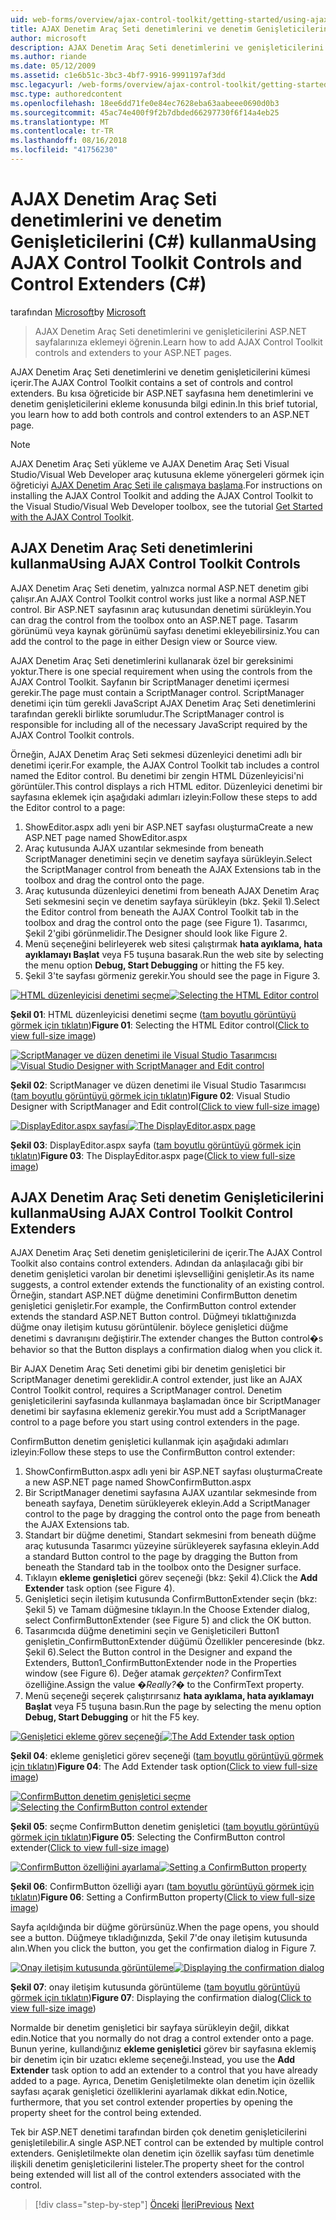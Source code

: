 ```yaml
---
uid: web-forms/overview/ajax-control-toolkit/getting-started/using-ajax-control-toolkit-controls-and-control-extenders-cs
title: AJAX Denetim Araç Seti denetimlerini ve denetim Genişleticilerini (C#) kullanma | Microsoft Docs
author: microsoft
description: AJAX Denetim Araç Seti denetimlerini ve genişleticilerini ASP.NET sayfalarınıza eklemeyi öğrenin.
ms.author: riande
ms.date: 05/12/2009
ms.assetid: c1e6b51c-3bc3-4bf7-9916-9991197af3dd
msc.legacyurl: /web-forms/overview/ajax-control-toolkit/getting-started/using-ajax-control-toolkit-controls-and-control-extenders-cs
msc.type: authoredcontent
ms.openlocfilehash: 18ee6dd71fe0e84ec7628eba63aabeee0690d0b3
ms.sourcegitcommit: 45ac74e400f9f2b7dbded66297730f6f14a4eb25
ms.translationtype: MT
ms.contentlocale: tr-TR
ms.lasthandoff: 08/16/2018
ms.locfileid: "41756230"
---
```

<a name="using-ajax-control-toolkit-controls-and-control-extenders-c"></a><span data-ttu-id="4ab1c-103">AJAX Denetim Araç Seti denetimlerini ve denetim Genişleticilerini (C#) kullanma</span><span class="sxs-lookup"><span data-stu-id="4ab1c-103">Using AJAX Control Toolkit Controls and Control Extenders (C#)</span></span>
====================
<span data-ttu-id="4ab1c-104">tarafından [Microsoft](https://github.com/microsoft)</span><span class="sxs-lookup"><span data-stu-id="4ab1c-104">by [Microsoft](https://github.com/microsoft)</span></span>

> <span data-ttu-id="4ab1c-105">AJAX Denetim Araç Seti denetimlerini ve genişleticilerini ASP.NET sayfalarınıza eklemeyi öğrenin.</span><span class="sxs-lookup"><span data-stu-id="4ab1c-105">Learn how to add AJAX Control Toolkit controls and extenders to your ASP.NET pages.</span></span>


<span data-ttu-id="4ab1c-106">AJAX Denetim Araç Seti denetimlerini ve denetim genişleticilerini kümesi içerir.</span><span class="sxs-lookup"><span data-stu-id="4ab1c-106">The AJAX Control Toolkit contains a set of controls and control extenders.</span></span> <span data-ttu-id="4ab1c-107">Bu kısa öğreticide bir ASP.NET sayfasına hem denetimlerini ve denetim genişleticilerini ekleme konusunda bilgi edinin.</span><span class="sxs-lookup"><span data-stu-id="4ab1c-107">In this brief tutorial, you learn how to add both controls and control extenders to an ASP.NET page.</span></span>

> [!NOTE] 
> 
> <span data-ttu-id="4ab1c-108">AJAX Denetim Araç Seti yükleme ve AJAX Denetim Araç Seti Visual Studio/Visual Web Developer araç kutusuna ekleme yönergeleri görmek için öğreticiyi [AJAX Denetim Araç Seti ile çalışmaya başlama](get-started-with-the-ajax-control-toolkit-cs.md).</span><span class="sxs-lookup"><span data-stu-id="4ab1c-108">For instructions on installing the AJAX Control Toolkit and adding the AJAX Control Toolkit to the Visual Studio/Visual Web Developer toolbox, see the tutorial [Get Started with the AJAX Control Toolkit](get-started-with-the-ajax-control-toolkit-cs.md).</span></span>


## <a name="using-ajax-control-toolkit-controls"></a><span data-ttu-id="4ab1c-109">AJAX Denetim Araç Seti denetimlerini kullanma</span><span class="sxs-lookup"><span data-stu-id="4ab1c-109">Using AJAX Control Toolkit Controls</span></span>

<span data-ttu-id="4ab1c-110">AJAX Denetim Araç Seti denetim, yalnızca normal ASP.NET denetim gibi çalışır.</span><span class="sxs-lookup"><span data-stu-id="4ab1c-110">An AJAX Control Toolkit control works just like a normal ASP.NET control.</span></span> <span data-ttu-id="4ab1c-111">Bir ASP.NET sayfasının araç kutusundan denetimi sürükleyin.</span><span class="sxs-lookup"><span data-stu-id="4ab1c-111">You can drag the control from the toolbox onto an ASP.NET page.</span></span> <span data-ttu-id="4ab1c-112">Tasarım görünümü veya kaynak görünümü sayfası denetimi ekleyebilirsiniz.</span><span class="sxs-lookup"><span data-stu-id="4ab1c-112">You can add the control to the page in either Design view or Source view.</span></span>

<span data-ttu-id="4ab1c-113">AJAX Denetim Araç Seti denetimlerini kullanarak özel bir gereksinimi yoktur.</span><span class="sxs-lookup"><span data-stu-id="4ab1c-113">There is one special requirement when using the controls from the AJAX Control Toolkit.</span></span> <span data-ttu-id="4ab1c-114">Sayfanın bir ScriptManager denetimi içermesi gerekir.</span><span class="sxs-lookup"><span data-stu-id="4ab1c-114">The page must contain a ScriptManager control.</span></span> <span data-ttu-id="4ab1c-115">ScriptManager denetimi için tüm gerekli JavaScript AJAX Denetim Araç Seti denetimlerini tarafından gerekli birlikte sorumludur.</span><span class="sxs-lookup"><span data-stu-id="4ab1c-115">The ScriptManager control is responsible for including all of the necessary JavaScript required by the AJAX Control Toolkit controls.</span></span>

<span data-ttu-id="4ab1c-116">Örneğin, AJAX Denetim Araç Seti sekmesi düzenleyici denetimi adlı bir denetimi içerir.</span><span class="sxs-lookup"><span data-stu-id="4ab1c-116">For example, the AJAX Control Toolkit tab includes a control named the Editor control.</span></span> <span data-ttu-id="4ab1c-117">Bu denetimi bir zengin HTML Düzenleyicisi'ni görüntüler.</span><span class="sxs-lookup"><span data-stu-id="4ab1c-117">This control displays a rich HTML editor.</span></span> <span data-ttu-id="4ab1c-118">Düzenleyici denetimi bir sayfasına eklemek için aşağıdaki adımları izleyin:</span><span class="sxs-lookup"><span data-stu-id="4ab1c-118">Follow these steps to add the Editor control to a page:</span></span>

1. <span data-ttu-id="4ab1c-119">ShowEditor.aspx adlı yeni bir ASP.NET sayfası oluşturma</span><span class="sxs-lookup"><span data-stu-id="4ab1c-119">Create a new ASP.NET page named ShowEditor.aspx</span></span>
2. <span data-ttu-id="4ab1c-120">Araç kutusunda AJAX uzantılar sekmesinde from beneath ScriptManager denetimini seçin ve denetim sayfaya sürükleyin.</span><span class="sxs-lookup"><span data-stu-id="4ab1c-120">Select the ScriptManager control from beneath the AJAX Extensions tab in the toolbox and drag the control onto the page.</span></span>
3. <span data-ttu-id="4ab1c-121">Araç kutusunda düzenleyici denetimi from beneath AJAX Denetim Araç Seti sekmesini seçin ve denetim sayfaya sürükleyin (bkz. Şekil 1).</span><span class="sxs-lookup"><span data-stu-id="4ab1c-121">Select the Editor control from beneath the AJAX Control Toolkit tab in the toolbox and drag the control onto the page (see Figure 1).</span></span> <span data-ttu-id="4ab1c-122">Tasarımcı, Şekil 2'gibi görünmelidir.</span><span class="sxs-lookup"><span data-stu-id="4ab1c-122">The Designer should look like Figure 2.</span></span>
4. <span data-ttu-id="4ab1c-123">Menü seçeneğini belirleyerek web sitesi çalıştırmak **hata ayıklama, hata ayıklamayı Başlat** veya F5 tuşuna basarak.</span><span class="sxs-lookup"><span data-stu-id="4ab1c-123">Run the web site by selecting the menu option **Debug, Start Debugging** or hitting the F5 key.</span></span>
5. <span data-ttu-id="4ab1c-124">Şekil 3'te sayfası görmeniz gerekir.</span><span class="sxs-lookup"><span data-stu-id="4ab1c-124">You should see the page in Figure 3.</span></span>


<span data-ttu-id="4ab1c-125">[![HTML düzenleyicisi denetimi seçme](using-ajax-control-toolkit-controls-and-control-extenders-cs/_static/image1.jpg)](using-ajax-control-toolkit-controls-and-control-extenders-cs/_static/image1.png)</span><span class="sxs-lookup"><span data-stu-id="4ab1c-125">[![Selecting the HTML Editor control](using-ajax-control-toolkit-controls-and-control-extenders-cs/_static/image1.jpg)](using-ajax-control-toolkit-controls-and-control-extenders-cs/_static/image1.png)</span></span>

<span data-ttu-id="4ab1c-126">**Şekil 01**: HTML düzenleyicisi denetimi seçme ([tam boyutlu görüntüyü görmek için tıklatın](using-ajax-control-toolkit-controls-and-control-extenders-cs/_static/image2.png))</span><span class="sxs-lookup"><span data-stu-id="4ab1c-126">**Figure 01**: Selecting the HTML Editor control([Click to view full-size image](using-ajax-control-toolkit-controls-and-control-extenders-cs/_static/image2.png))</span></span>


<span data-ttu-id="4ab1c-127">[![ScriptManager ve düzen denetimi ile Visual Studio Tasarımcısı](using-ajax-control-toolkit-controls-and-control-extenders-cs/_static/image2.jpg)](using-ajax-control-toolkit-controls-and-control-extenders-cs/_static/image3.png)</span><span class="sxs-lookup"><span data-stu-id="4ab1c-127">[![Visual Studio Designer with ScriptManager and Edit control](using-ajax-control-toolkit-controls-and-control-extenders-cs/_static/image2.jpg)](using-ajax-control-toolkit-controls-and-control-extenders-cs/_static/image3.png)</span></span>

<span data-ttu-id="4ab1c-128">**Şekil 02**: ScriptManager ve düzen denetimi ile Visual Studio Tasarımcısı ([tam boyutlu görüntüyü görmek için tıklatın](using-ajax-control-toolkit-controls-and-control-extenders-cs/_static/image4.png))</span><span class="sxs-lookup"><span data-stu-id="4ab1c-128">**Figure 02**: Visual Studio Designer with ScriptManager and Edit control([Click to view full-size image](using-ajax-control-toolkit-controls-and-control-extenders-cs/_static/image4.png))</span></span>


<span data-ttu-id="4ab1c-129">[![DisplayEditor.aspx sayfası](using-ajax-control-toolkit-controls-and-control-extenders-cs/_static/image3.jpg)](using-ajax-control-toolkit-controls-and-control-extenders-cs/_static/image5.png)</span><span class="sxs-lookup"><span data-stu-id="4ab1c-129">[![The DisplayEditor.aspx page](using-ajax-control-toolkit-controls-and-control-extenders-cs/_static/image3.jpg)](using-ajax-control-toolkit-controls-and-control-extenders-cs/_static/image5.png)</span></span>

<span data-ttu-id="4ab1c-130">**Şekil 03**: DisplayEditor.aspx sayfa ([tam boyutlu görüntüyü görmek için tıklatın](using-ajax-control-toolkit-controls-and-control-extenders-cs/_static/image6.png))</span><span class="sxs-lookup"><span data-stu-id="4ab1c-130">**Figure 03**: The DisplayEditor.aspx page([Click to view full-size image](using-ajax-control-toolkit-controls-and-control-extenders-cs/_static/image6.png))</span></span>


## <a name="using-ajax-control-toolkit-control-extenders"></a><span data-ttu-id="4ab1c-131">AJAX Denetim Araç Seti denetim Genişleticilerini kullanma</span><span class="sxs-lookup"><span data-stu-id="4ab1c-131">Using AJAX Control Toolkit Control Extenders</span></span>

<span data-ttu-id="4ab1c-132">AJAX Denetim Araç Seti denetim genişleticilerini de içerir.</span><span class="sxs-lookup"><span data-stu-id="4ab1c-132">The AJAX Control Toolkit also contains control extenders.</span></span> <span data-ttu-id="4ab1c-133">Adından da anlaşılacağı gibi bir denetim genişletici varolan bir denetimi işlevselliğini genişletir.</span><span class="sxs-lookup"><span data-stu-id="4ab1c-133">As its name suggests, a control extender extends the functionality of an existing control.</span></span> <span data-ttu-id="4ab1c-134">Örneğin, standart ASP.NET düğme denetimini ConfirmButton denetim genişletici genişletir.</span><span class="sxs-lookup"><span data-stu-id="4ab1c-134">For example, the ConfirmButton control extender extends the standard ASP.NET Button control.</span></span> <span data-ttu-id="4ab1c-135">Düğmeyi tıklattığınızda düğme onay iletişim kutusu görüntülenir. böylece genişletici düğme denetimi s davranışını değiştirir.</span><span class="sxs-lookup"><span data-stu-id="4ab1c-135">The extender changes the Button control�s behavior so that the Button displays a confirmation dialog when you click it.</span></span>

<span data-ttu-id="4ab1c-136">Bir AJAX Denetim Araç Seti denetimi gibi bir denetim genişletici bir ScriptManager denetimi gereklidir.</span><span class="sxs-lookup"><span data-stu-id="4ab1c-136">A control extender, just like an AJAX Control Toolkit control, requires a ScriptManager control.</span></span> <span data-ttu-id="4ab1c-137">Denetim genişleticilerini sayfasında kullanmaya başlamadan önce bir ScriptManager denetimi bir sayfasına eklemeniz gerekir.</span><span class="sxs-lookup"><span data-stu-id="4ab1c-137">You must add a ScriptManager control to a page before you start using control extenders in the page.</span></span>

<span data-ttu-id="4ab1c-138">ConfirmButton denetim genişletici kullanmak için aşağıdaki adımları izleyin:</span><span class="sxs-lookup"><span data-stu-id="4ab1c-138">Follow these steps to use the ConfirmButton control extender:</span></span>

1. <span data-ttu-id="4ab1c-139">ShowConfirmButton.aspx adlı yeni bir ASP.NET sayfası oluşturma</span><span class="sxs-lookup"><span data-stu-id="4ab1c-139">Create a new ASP.NET page named ShowConfirmButton.aspx</span></span>
2. <span data-ttu-id="4ab1c-140">Bir ScriptManager denetimi sayfasına AJAX uzantılar sekmesinde from beneath sayfaya, Denetim sürükleyerek ekleyin.</span><span class="sxs-lookup"><span data-stu-id="4ab1c-140">Add a ScriptManager control to the page by dragging the control onto the page from beneath the AJAX Extensions tab.</span></span>
3. <span data-ttu-id="4ab1c-141">Standart bir düğme denetimi, Standart sekmesini from beneath düğme araç kutusunda Tasarımcı yüzeyine sürükleyerek sayfasına ekleyin.</span><span class="sxs-lookup"><span data-stu-id="4ab1c-141">Add a standard Button control to the page by dragging the Button from beneath the Standard tab in the toolbox onto the Designer surface.</span></span>
4. <span data-ttu-id="4ab1c-142">Tıklayın **ekleme genişletici** görev seçeneği (bkz: Şekil 4).</span><span class="sxs-lookup"><span data-stu-id="4ab1c-142">Click the **Add Extender** task option (see Figure 4).</span></span>
5. <span data-ttu-id="4ab1c-143">Genişletici seçin iletişim kutusunda ConfirmButtonExtender seçin (bkz: Şekil 5) ve Tamam düğmesine tıklayın.</span><span class="sxs-lookup"><span data-stu-id="4ab1c-143">In the Choose Extender dialog, select ConfirmButtonExtender (see Figure 5) and click the OK button.</span></span>
6. <span data-ttu-id="4ab1c-144">Tasarımcıda düğme denetimini seçin ve Genişleticileri Button1 genişletin\_ConfirmButtonExtender düğümü Özellikler penceresinde (bkz. Şekil 6).</span><span class="sxs-lookup"><span data-stu-id="4ab1c-144">Select the Button control in the Designer and expand the Extenders, Button1\_ConfirmButtonExtender node in the Properties window (see Figure 6).</span></span> <span data-ttu-id="4ab1c-145">Değer atamak *gerçekten?* ConfirmText özelliğine.</span><span class="sxs-lookup"><span data-stu-id="4ab1c-145">Assign the value *�Really?�* to the ConfirmText property.</span></span>
7. <span data-ttu-id="4ab1c-146">Menü seçeneği seçerek çalıştırırsanız **hata ayıklama, hata ayıklamayı Başlat** veya F5 tuşuna basın.</span><span class="sxs-lookup"><span data-stu-id="4ab1c-146">Run the page by selecting the menu option **Debug, Start Debugging** or hit the F5 key.</span></span>


<span data-ttu-id="4ab1c-147">[![Genişletici ekleme görev seçeneği](using-ajax-control-toolkit-controls-and-control-extenders-cs/_static/image4.jpg)](using-ajax-control-toolkit-controls-and-control-extenders-cs/_static/image7.png)</span><span class="sxs-lookup"><span data-stu-id="4ab1c-147">[![The Add Extender task option](using-ajax-control-toolkit-controls-and-control-extenders-cs/_static/image4.jpg)](using-ajax-control-toolkit-controls-and-control-extenders-cs/_static/image7.png)</span></span>

<span data-ttu-id="4ab1c-148">**Şekil 04**: ekleme genişletici görev seçeneği ([tam boyutlu görüntüyü görmek için tıklatın](using-ajax-control-toolkit-controls-and-control-extenders-cs/_static/image8.png))</span><span class="sxs-lookup"><span data-stu-id="4ab1c-148">**Figure 04**: The Add Extender task option([Click to view full-size image](using-ajax-control-toolkit-controls-and-control-extenders-cs/_static/image8.png))</span></span>


<span data-ttu-id="4ab1c-149">[![ConfirmButton denetim genişletici seçme](using-ajax-control-toolkit-controls-and-control-extenders-cs/_static/image5.jpg)](using-ajax-control-toolkit-controls-and-control-extenders-cs/_static/image9.png)</span><span class="sxs-lookup"><span data-stu-id="4ab1c-149">[![Selecting the ConfirmButton control extender](using-ajax-control-toolkit-controls-and-control-extenders-cs/_static/image5.jpg)](using-ajax-control-toolkit-controls-and-control-extenders-cs/_static/image9.png)</span></span>

<span data-ttu-id="4ab1c-150">**Şekil 05**: seçme ConfirmButton denetim genişletici ([tam boyutlu görüntüyü görmek için tıklatın](using-ajax-control-toolkit-controls-and-control-extenders-cs/_static/image10.png))</span><span class="sxs-lookup"><span data-stu-id="4ab1c-150">**Figure 05**: Selecting the ConfirmButton control extender([Click to view full-size image](using-ajax-control-toolkit-controls-and-control-extenders-cs/_static/image10.png))</span></span>


<span data-ttu-id="4ab1c-151">[![ConfirmButton özelliğini ayarlama](using-ajax-control-toolkit-controls-and-control-extenders-cs/_static/image6.jpg)](using-ajax-control-toolkit-controls-and-control-extenders-cs/_static/image11.png)</span><span class="sxs-lookup"><span data-stu-id="4ab1c-151">[![Setting a ConfirmButton property](using-ajax-control-toolkit-controls-and-control-extenders-cs/_static/image6.jpg)](using-ajax-control-toolkit-controls-and-control-extenders-cs/_static/image11.png)</span></span>

<span data-ttu-id="4ab1c-152">**Şekil 06**: ConfirmButton özelliği ayarı ([tam boyutlu görüntüyü görmek için tıklatın](using-ajax-control-toolkit-controls-and-control-extenders-cs/_static/image12.png))</span><span class="sxs-lookup"><span data-stu-id="4ab1c-152">**Figure 06**: Setting a ConfirmButton property([Click to view full-size image](using-ajax-control-toolkit-controls-and-control-extenders-cs/_static/image12.png))</span></span>


<span data-ttu-id="4ab1c-153">Sayfa açıldığında bir düğme görürsünüz.</span><span class="sxs-lookup"><span data-stu-id="4ab1c-153">When the page opens, you should see a button.</span></span> <span data-ttu-id="4ab1c-154">Düğmeye tıkladığınızda, Şekil 7'de onay iletişim kutusunda alın.</span><span class="sxs-lookup"><span data-stu-id="4ab1c-154">When you click the button, you get the confirmation dialog in Figure 7.</span></span>


<span data-ttu-id="4ab1c-155">[![Onay iletişim kutusunda görüntüleme](using-ajax-control-toolkit-controls-and-control-extenders-cs/_static/image7.jpg)](using-ajax-control-toolkit-controls-and-control-extenders-cs/_static/image13.png)</span><span class="sxs-lookup"><span data-stu-id="4ab1c-155">[![Displaying the confirmation dialog](using-ajax-control-toolkit-controls-and-control-extenders-cs/_static/image7.jpg)](using-ajax-control-toolkit-controls-and-control-extenders-cs/_static/image13.png)</span></span>

<span data-ttu-id="4ab1c-156">**Şekil 07**: onay iletişim kutusunda görüntüleme ([tam boyutlu görüntüyü görmek için tıklatın](using-ajax-control-toolkit-controls-and-control-extenders-cs/_static/image14.png))</span><span class="sxs-lookup"><span data-stu-id="4ab1c-156">**Figure 07**: Displaying the confirmation dialog([Click to view full-size image](using-ajax-control-toolkit-controls-and-control-extenders-cs/_static/image14.png))</span></span>


<span data-ttu-id="4ab1c-157">Normalde bir denetim genişletici bir sayfaya sürükleyin değil, dikkat edin.</span><span class="sxs-lookup"><span data-stu-id="4ab1c-157">Notice that you normally do not drag a control extender onto a page.</span></span> <span data-ttu-id="4ab1c-158">Bunun yerine, kullandığınız **ekleme genişletici** görev bir sayfasına eklemiş bir denetim için bir uzatıcı ekleme seçeneği.</span><span class="sxs-lookup"><span data-stu-id="4ab1c-158">Instead, you use the **Add Extender** task option to add an extender to a control that you have already added to a page.</span></span> <span data-ttu-id="4ab1c-159">Ayrıca, Denetim Genişletilmekte olan denetim için özellik sayfası açarak genişletici özelliklerini ayarlamak dikkat edin.</span><span class="sxs-lookup"><span data-stu-id="4ab1c-159">Notice, furthermore, that you set control extender properties by opening the property sheet for the control being extended.</span></span>

<span data-ttu-id="4ab1c-160">Tek bir ASP.NET denetimi tarafından birden çok denetim genişleticilerini genişletilebilir.</span><span class="sxs-lookup"><span data-stu-id="4ab1c-160">A single ASP.NET control can be extended by multiple control extenders.</span></span> <span data-ttu-id="4ab1c-161">Genişletilmekte olan denetim için özellik sayfası tüm denetimle ilişkili denetim genişleticilerini listeler.</span><span class="sxs-lookup"><span data-stu-id="4ab1c-161">The property sheet for the control being extended will list all of the control extenders associated with the control.</span></span>

> [!div class="step-by-step"]
> <span data-ttu-id="4ab1c-162">[Önceki](get-started-with-the-ajax-control-toolkit-cs.md)
> [İleri](creating-a-custom-ajax-control-toolkit-control-extender-cs.md)</span><span class="sxs-lookup"><span data-stu-id="4ab1c-162">[Previous](get-started-with-the-ajax-control-toolkit-cs.md)
[Next](creating-a-custom-ajax-control-toolkit-control-extender-cs.md)</span></span>
